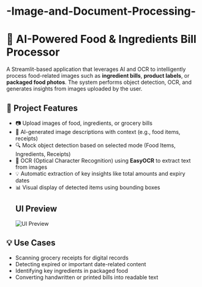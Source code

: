 # -Image-and-Document-Processing-

# 🧾 AI-Powered Food & Ingredients Bill Processor

A Streamlit-based application that leverages AI and OCR to intelligently process food-related images such as **ingredient bills**, **product labels**, or **packaged food photos**. The system performs object detection, OCR, and generates insights from images uploaded by the user.

## 📌 Project Features

- 📷 Upload images of food, ingredients, or grocery bills
- 🧠 AI-generated image descriptions with context (e.g., food items, receipts)
- 🔍 Mock object detection based on selected mode (Food Items, Ingredients, Receipts)
- 🔡 OCR (Optical Character Recognition) using **EasyOCR** to extract text from images
- 💡 Automatic extraction of key insights like total amounts and expiry dates
- 📊 Visual display of detected items using bounding boxes
  ## UI Preview
  ![UI Preview](task3img.jpeg) <!-- Add screenshot after UI is done -->

## 💡 Use Cases

- Scanning grocery receipts for digital records
- Detecting expired or important date-related content
- Identifying key ingredients in packaged food
- Converting handwritten or printed bills into readable text

 

 
